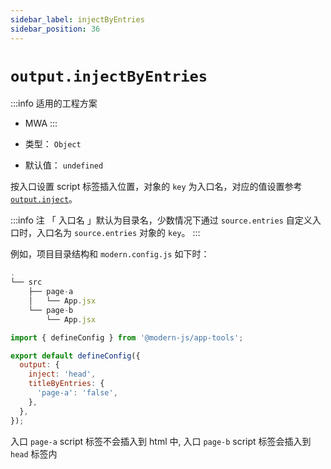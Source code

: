 ```yaml
---
sidebar_label: injectByEntries
sidebar_position: 36
---
```


# `output.injectByEntries`

:::info 适用的工程方案
* MWA
:::

* 类型： `Object`
* 默认值： `undefined`


按入口设置 script 标签插入位置，对象的 `key` 为入口名，对应的值设置参考 [`output.inject`](./inject)。


:::info 注
「 入口名 」默认为目录名，少数情况下通过 `source.entries` 自定义入口时，入口名为 `source.entries` 对象的 `key`。
:::

例如，项目目录结构和 `modern.config.js` 如下时：

```javascript title="项目目录结构"
.
└── src
    ├── page-a
    │   └── App.jsx
    └── page-b
        └── App.jsx
```

```javascript title="modern.config.js"
import { defineConfig } from '@modern-js/app-tools';

export default defineConfig({
  output: {
    inject: 'head',
    titleByEntries: {
      'page-a': 'false',
    },
  },
});
```

入口 `page-a` script 标签不会插入到 html 中, 入口 `page-b` script 标签会插入到 `head` 标签内

